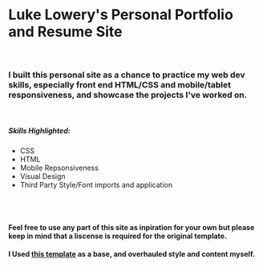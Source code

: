 # Luke Lowery's Personal Portfolio and Resume Site

<br>

### I built this personal site as a chance to practice my web dev skills, especially front end HTML/CSS and mobile/tablet responsiveness, and showcase the projects I've worked on.

<br>

##### Skills Highlighted:

* CSS
* HTML
* Mobile Repsonsiveness
* Visual Design
* Third Party Style/Font imports and application

<br>
<br>

#### Feel free to use any part of this site as inpiration for your own but please keep in mind that a liscense is required for the original template.
#### I Used [this template](https://pixelarity.com/hyperspace) as a base, and overhauled style and content myself.
